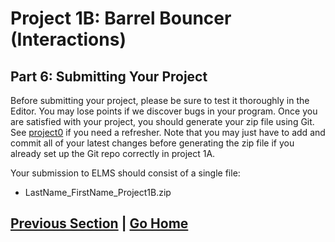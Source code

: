 # Project 1B: Barrel Bouncer (Interactions)

## Part 6: Submitting Your Project

Before submitting your project, please be sure to test it thoroughly in the Editor. You may lose points if we discover bugs in your program. Once you are satisfied with your project, you should generate your zip file using Git. See [project0](../../project0/submission) if you need a refresher. Note that you may just have to add and commit all of your latest changes before generating the zip file if you already set up the Git repo correctly in project 1A.

Your submission to ELMS should consist of a single file:

* LastName_FirstName_Project1B.zip

## [Previous Section](../3d-sound) | [Go Home](..)
